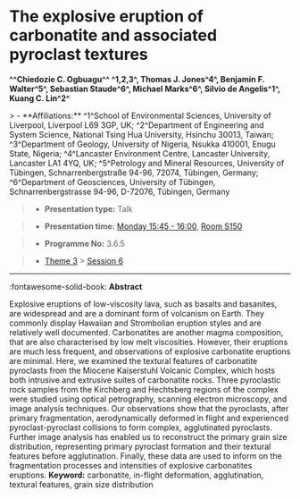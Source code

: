 # The explosive eruption of carbonatite and associated pyroclast textures

**^^Chiedozie C. Ogbuagu^^ ^1,2,3^, Thomas J. Jones^4^, Benjamin F. Walter^5^, Sebastian Staude^6^, Michael Marks^6^, Silvio de Angelis^1^, Kuang C. Lin^2^**

<!-- more -->> - **Affiliations:** ^1^School of Environmental Sciences, University of Liverpool, Liverpool L69 3GP, UK; ^2^Department of Engineering and System Science, National Tsing Hua University, Hsinchu 30013, Taiwan; ^3^Department of Geology, University of Nigeria, Nsukka 410001, Enugu State, Nigeria; ^4^Lancaster Environment Centre, Lancaster University, Lancaster LA1 4YQ, UK; ^5^Petrology and Mineral Resources, University of Tübingen, Schnarrenbergstraße 94-96, 72074, Tübingen, Germany; ^6^Department of Geosciences, University of Tübingen, Schnarrenbergstrasse 94-96, D-72076, Tübingen, Germany

> - **Presentation type:** Talk

> - **Presentation time:** [Monday 15:45 - 16:00](../sessions_comparison.md#__tabbed_1_1), [Room S150](../maps_venue.md#__tabbed_1_2)

> - **Programme No:** 3.6.5

> - [Theme 3](../theme3.md) > [Session 6](../sessions/session-3-6.md)

--- 

:fontawesome-solid-book: **Abstract**

Explosive eruptions of low-viscosity lava, such as basalts and basanites, are widespread and are a dominant form of volcanism on Earth. They commonly display Hawaiian and Strombolian eruption styles and are relatively well documented. Carbonatites are another magma composition, that are also characterised by low melt viscosities. However, their eruptions are much less frequent, and observations of explosive carbonatite eruptions are minimal. Here, we examined the textural features of carbonatite pyroclasts from the Miocene Kaiserstuhl Volcanic Complex, which hosts both intrusive and extrusive suites of carbonatite rocks. Three pyroclastic rock samples from the Kirchberg and Hechtsberg regions of the complex were studied using optical petrography, scanning electron microscopy, and image analysis techniques. Our observations show that the pyroclasts, after primary fragmentation, aerodynamically deformed in flight and experienced pyroclast-pyroclast collisions to form complex, agglutinated pyroclasts. Further image analysis has enabled us to reconstruct the primary grain size distribution, representing primary pyroclast formation and their textural features before agglutination. Finally, these data are used to inform on the fragmentation processes and intensities of explosive carbonatites eruptions.
**Keyword:** carbonatite, in-flight deformation, agglutination, textural features, grain size distribution

